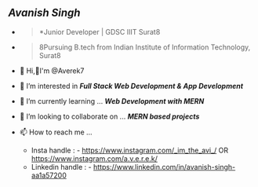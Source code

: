 ## ***Avanish Singh***
- >*Junior Developer | GDSC IIIT Surat8
- >8Pursuing B.tech from Indian Institute of Information Technology, Surat8 


- 👋 Hi,🙋‍I'm @Averek7 
- 👀 I’m interested in ***Full Stack Web Development & App Development***
- 🌱 I’m currently learning ... ***Web Development with MERN***
- 💞️ I’m looking to collaborate on ... ***MERN based projects***
- 📫 How to reach me ...  
  - Insta handle : - https://www.instagram.com/_im_the_avi_/   OR   https://www.instagram.com/a.v.e.r.e.k/
  - Linkedin handle : - https://www.linkedin.com/in/avanish-singh-aa1a57200
